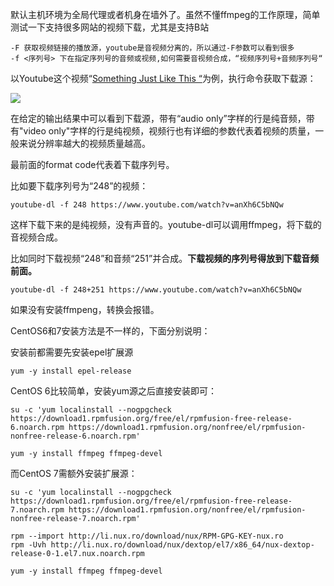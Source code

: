 默认主机环境为全局代理或者机身在墙外了。虽然不懂ffmpeg的工作原理，简单测试一下支持很多网站的视频下载，尤其是支持B站

```
-F 获取视频链接的播放源，youtube是音视频分离的，所以通过-F参数可以看到很多
-f <序列号> 下在指定序列号的音频或视频,如何需要音视频合成，“视频序列号+音频序列号“
```

以Youtube这个视频“[Something Just Like This “](https://www.youtube.com/watch?v=anXh6C5bNQw)为例，执行命令获取下载源：

![](https://www.linuxprobe.com/wp-content/uploads/2018/07/%E5%B1%8F%E5%B9%95%E6%88%AA%E5%9B%BE_4.png)

在给定的输出结果中可以看到下载源，带有“audio only”字样的行是纯音频，带有"video only"字样的行是纯视频，视频行也有详细的参数代表着视频的质量，一般来说分辨率越大的视频质量越高。

最前面的format code代表着下载序列号。

比如要下载序列号为“248”的视频：

```
youtube-dl -f 248 https://www.youtube.com/watch?v=anXh6C5bNQw
```

这样下载下来的是纯视频，没有声音的。youtube-dl可以调用ffmpeg，将下载的音视频合成。

比如同时下载视频“248”和音频“251”并合成。**下载视频的序列号得放到下载音频前面。**

```
youtube-dl -f 248+251 https://www.youtube.com/watch?v=anXh6C5bNQw
```

如果没有安装ffmpeng，转换会报错。

CentOS6和7安装方法是不一样的，下面分别说明：

安装前都需要先安装epel扩展源

```
yum -y install epel-release
```

CentOS 6比较简单，安装yum源之后直接安装即可：

```
su -c 'yum localinstall --nogpgcheck https://download1.rpmfusion.org/free/el/rpmfusion-free-release-6.noarch.rpm https://download1.rpmfusion.org/nonfree/el/rpmfusion-nonfree-release-6.noarch.rpm'

yum -y install ffmpeg ffmpeg-devel
```

而CentOS 7需额外安装扩展源：

```
su -c 'yum localinstall --nogpgcheck https://download1.rpmfusion.org/free/el/rpmfusion-free-release-7.noarch.rpm https://download1.rpmfusion.org/nonfree/el/rpmfusion-nonfree-release-7.noarch.rpm'

rpm --import http://li.nux.ro/download/nux/RPM-GPG-KEY-nux.ro
rpm -Uvh http://li.nux.ro/download/nux/dextop/el7/x86_64/nux-dextop-release-0-1.el7.nux.noarch.rpm

yum -y install ffmpeg ffmpeg-devel
```
